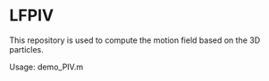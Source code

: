# LFPIV
This repository is used to compute the motion field based on the 3D particles.

Usage: demo_PIV.m 
